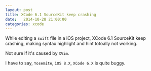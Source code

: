 ```yaml
---
layout: post
title: XCode 6.1 SourceKit keep crashing
date:   2014-10-28 21:00:00
categories: xcode
---
```


While editing a `swift` file in a iOS project, XCode 6.1 SourceKit keep crashing, making syntax highlight and hint totoally not working.

Not sure if it's caused by `XVim`.

I have to say, `Yosemite`, `iOS 8.X`, `XCode 6.X` is quite buggy.
